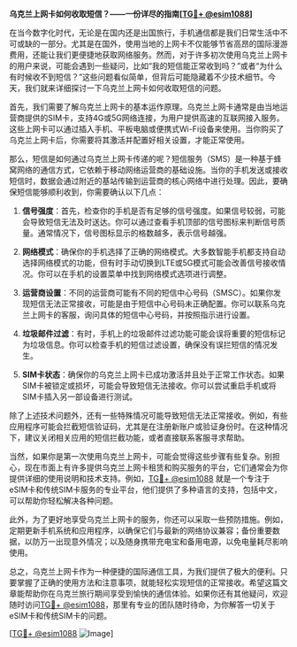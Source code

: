 **乌克兰上网卡如何收取短信？——一份详尽的指南[[TG💪+ @esim1088](https://t.me/s/esim1088)]**

在当今数字化时代，无论是在国内还是出国旅行，手机通信都是我们日常生活中不可或缺的一部分。尤其是在国外，使用当地的上网卡不仅能够节省高昂的国际漫游费用，还能让我们更便捷地获取网络服务。然而，对于许多初次使用乌克兰上网卡的用户来说，可能会遇到一些疑问，比如“我的短信能正常收到吗？”或者“为什么有时候收不到短信？”这些问题看似简单，但背后可能隐藏着不少技术细节。今天，我们就来详细探讨一下乌克兰上网卡如何收取短信的问题。

首先，我们需要了解乌克兰上网卡的基本运作原理。乌克兰上网卡通常是由当地运营商提供的SIM卡，支持4G或5G网络连接，为用户提供高速的互联网接入服务。这些上网卡可以通过插入手机、平板电脑或便携式Wi-Fi设备来使用。当你购买了乌克兰上网卡后，你需要将其激活并配置好相关设置，才能正常使用。

那么，短信是如何通过乌克兰上网卡传递的呢？短信服务（SMS）是一种基于蜂窝网络的通信方式，它依赖于移动网络运营商的基础设施。当你的手机发送或接收短信时，数据会通过附近的基站传输到运营商的核心网络中进行处理。因此，要确保短信能够顺利收到，你需要确认以下几点：

1. **信号强度**：首先，检查你的手机是否有足够的信号强度。如果信号较弱，可能会导致短信无法及时送达。你可以通过查看手机顶部的信号图标来判断信号质量。通常情况下，信号图标显示的格数越多，表示信号越强。

2. **网络模式**：确保你的手机选择了正确的网络模式。大多数智能手机都支持自动选择网络模式的功能，但有时手动切换到LTE或5G模式可能会改善信号接收情况。你可以在手机的设置菜单中找到网络模式选项进行调整。

3. **运营商设置**：不同的运营商可能有不同的短信中心号码（SMSC）。如果你发现短信无法正常接收，可能是由于短信中心号码未正确配置。你可以联系乌克兰上网卡的客服，询问具体的短信中心号码，并按照指示进行设置。

4. **垃圾邮件过滤**：有时，手机上的垃圾邮件过滤功能可能会误将重要的短信标记为垃圾信息。你可以检查手机的短信过滤设置，确保没有误拦短信的情况发生。

5. **SIM卡状态**：确保你的乌克兰上网卡已成功激活并且处于正常工作状态。如果SIM卡被锁定或损坏，可能会导致短信无法接收。你可以尝试重启手机或将SIM卡插入另一部设备进行测试。

除了上述技术问题外，还有一些特殊情况可能导致短信无法正常接收。例如，有些应用程序可能会拦截短信验证码，尤其是在注册新账户或验证身份时。在这种情况下，建议关闭相关应用的短信拦截功能，或者直接联系客服寻求帮助。

当然，如果你是第一次使用乌克兰上网卡，可能会觉得这些步骤有些复杂。别担心，现在市面上有许多提供乌克兰上网卡租赁和购买服务的平台，它们通常会为你提供详细的使用说明和技术支持。例如，[TG💪+ @esim1088](https://t.me/s/esim1088) 就是一个专注于eSIM卡和传统SIM卡服务的专业平台，他们提供了多种语言的支持，包括中文，可以帮助你轻松解决各种问题。

此外，为了更好地享受乌克兰上网卡的服务，你还可以采取一些预防措施。例如，定期更新手机系统和应用程序，以确保它们与最新的网络协议兼容；备份重要数据，以防万一出现意外情况；以及随身携带充电宝和备用电源，以免电量耗尽影响使用。

总之，乌克兰上网卡作为一种便捷的国际通信工具，为我们提供了极大的便利。只要掌握了正确的使用方法和注意事项，就能轻松实现短信的正常接收。希望这篇文章能帮助你在乌克兰旅行期间享受到愉快的通信体验。如果你还有其他疑问，欢迎随时访问[TG💪+ @esim1088](https://t.me/s/esim1088)，那里有专业的团队随时待命，为你解答一切关于eSIM卡和传统SIM卡的问题。

[[TG💪+ @esim1088](https://t.me/s/esim1088) ![Image](https://i.postimg.cc/4NQfJmqS/Snipaste-2025-05-13-00-14-12.png)]